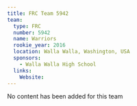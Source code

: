 ```yaml
---
title: FRC Team 5942
team:
  type: FRC
  number: 5942
  name: Warriors
  rookie_year: 2016
  location: Walla Walla, Washington, USA
  sponsors:
    - Walla Walla High School
  links:
    Website: 
---
```

No content has been added for this team